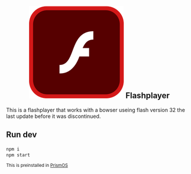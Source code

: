 <h2 align="center">
  <img src="./icon.png">
  Flashplayer
</h2>

This is a flashplayer that works with a bowser useing flash version 32 the last update before it was discontinued.

## Run dev

```
npm i
npm start
```

<sup>This is preinstalled in [PrismOS](https://github.com/PrismNet)</sub>
